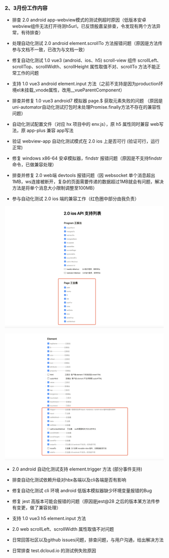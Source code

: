 ### 2、3月份工作内容

- 排查 2.0 android app-webview模式的测试例超时原因（低版本安卓webview组件无法打开待测h5url，已反馈殷嘉呈排查，令发现有两个方法异常，有待排查）
- 处理自动化测试 2.0 android element.scrollTo 方法报错问题（原因是方法传参与文档不一致，已改为与文档一致）
- 修复自动化测试 1.0 vue3 (android、ios、h5) scroll-view 组件 scrollLeft、scrollTop、scrollWidth、scrollHeight 属性取值不对、scrollTo 方法不能正常工作的问题
- 支持 1.0 vue3 android element.input 方法（之前不支持是因为production环境el未挂载_vnode属性，改用__vueParentComponent） 
- 排查并修复 1.0 vue3 android7 模拟器 page.$ 获取元素失败的问题 （原因是uni-automator自动化测试打包时未处理Promise.finally方法不存在的兼容性问题）
- 自动化测试配置文件（对应 hx 项目中的 env.js），原 h5 属性同时兼容 web写法，原 app-plus 兼容 app写法
- 验证 webview-app 自动化测试模式在 2.0 ios 上是否可行 (验证可行，运行正常)
- 修复 windows x86-64 安卓模拟器，findstr 报错问题（原因是不支持findstr命令，已做兼容处理）
- 排查并修复 2.0 web端 devtools 报错问题（因 websocket 单个消息超出1MB，ws连接被断开，复杂的页面需要传递的数据超过1MB就会有问题，解决方法是将单个消息大小限制调整至100MB）

- 参与自动化测试 2.0 ios 端的兼容工作（红色圈中部分由我负责）

![image-20240325103239491](../img/image-20240325103239491.png)

![image-20240325103300230](../img/image-20240325103300230.png)

- 2.0 android 自动化测试支持 element.trigger 方法 (部分事件支持)
- 排查自动化测试依赖升级对hbx各端以及cli各端是否有影响

- 修复自动化测试 cli 环境 android 低版本模拟器缺少环境变量报错的Bug 
- 修复 jest 高版本可能会报错的问题（原因是jest@28 之后的版本某方法传参有变更，做了兼容处理）
- 支持 1.0 vue3 h5 element.input 方法
- 2.0 web  scrollLeft、scrollWidth 属性取值不对问题
- 日常回答社区以及github issues问题，排查问题，与用户沟通，给出解决方法
- 日常排查 test.dcloud.io 的测试例失败原因